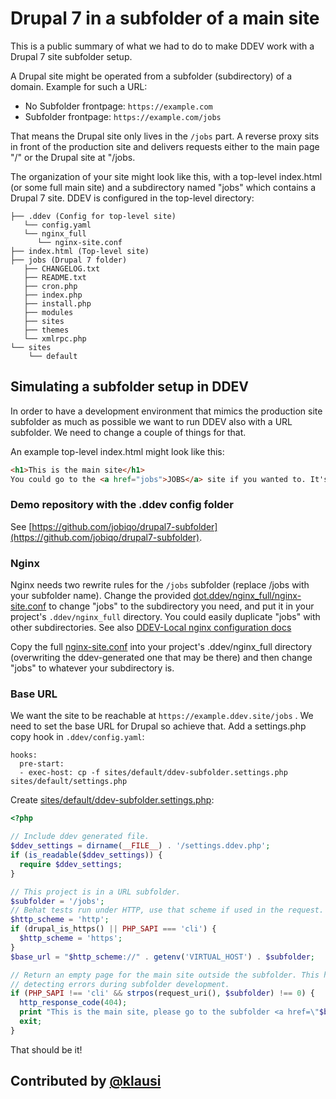 # Drupal 7 in a subfolder of a main site

This is a public summary of what we had to do to make DDEV work with a Drupal 7 site subfolder setup.

A Drupal site might be operated from a subfolder (subdirectory) of a domain. Example for such a URL:

* No Subfolder frontpage: `https://example.com`
* Subfolder frontpage: `https://example.com/jobs`

That means the Drupal site only lives in the `/jobs` part. A reverse proxy sits in front of the production site and delivers requests either to the main page "/" or the Drupal site at "/jobs.

The organization of your site might look like this, with a top-level index.html (or some full main site) and a subdirectory named "jobs" which contains a Drupal 7 site. DDEV is configured in the top-level directory:

```text
├── .ddev (Config for top-level site)
   └── config.yaml
   └── nginx_full
      └── nginx-site.conf
├── index.html (Top-level site)
├── jobs (Drupal 7 folder)
   ├── CHANGELOG.txt
   ├── README.txt
   ├── cron.php
   ├── index.php
   ├── install.php
   ├── modules
   ├── sites
   ├── themes
   └── xmlrpc.php
└── sites
    └── default
```

## Simulating a subfolder setup in DDEV

In order to have a development environment that mimics the production site subfolder as much as possible we want to run DDEV also with a URL subfolder. We need to change a couple of things for that.

An example top-level index.html might look like this:

```html
<h1>This is the main site</h1>
You could go to the <a href="jobs">JOBS</a> site if you wanted to. It's in a subdirectory.
```

### Demo repository with the .ddev config folder

See [https://github.com/jobiqo/drupal7-subfolder](https://github.com/jobiqo/drupal7-subfolder).

### Nginx

Nginx needs two rewrite rules for the `/jobs` subfolder (replace /jobs with your subfolder name). Change the provided [dot.ddev/nginx_full/nginx-site.conf](dot.ddev/nginx_full/nginx-site.conf)  to change "jobs" to the subdirectory you need, and put it in your project's `.ddev/nginx_full` directory. You could easily duplicate "jobs" with other subdirectories. See also [DDEV-Local nginx configuration docs](https://ddev.readthedocs.io/en/stable/users/extend/customization-extendibility/#providing-custom-nginx-configuration)

Copy the full [nginx-site.conf](dot.ddev/nginx_full/nginx-site.conf) into your project's .ddev/nginx_full directory (overwriting the ddev-generated one that may be there) and then change "jobs" to whatever your subdirectory is.

### Base URL

We want the site to be reachable at `https://example.ddev.site/jobs` . We need to set the base URL for Drupal so achieve that. Add a settings.php copy hook in `.ddev/config.yaml`:

```
hooks:
  pre-start:
  - exec-host: cp -f sites/default/ddev-subfolder.settings.php sites/default/settings.php
```

Create [sites/default/ddev-subfolder.settings.php](sites/default/ddev-subfolder.settings.php):

```php
<?php

// Include ddev generated file.
$ddev_settings = dirname(__FILE__) . '/settings.ddev.php';
if (is_readable($ddev_settings)) {
  require $ddev_settings;
}

// This project is in a URL subfolder.
$subfolder = '/jobs';
// Behat tests run under HTTP, use that scheme if used in the request.
$http_scheme = 'http';
if (drupal_is_https() || PHP_SAPI === 'cli') {
  $http_scheme = 'https';
}
$base_url = "$http_scheme://" . getenv('VIRTUAL_HOST') . $subfolder;

// Return an empty page for the main site outside the subfolder. This helps
// detecting errors during subfolder development.
if (PHP_SAPI !== 'cli' && strpos(request_uri(), $subfolder) !== 0) {
  http_response_code(404);
  print "This is the main site, please go to the subfolder <a href=\"$base_url\">$base_url</a>";
  exit;
}
```

That should be it!

## Contributed by [@klausi](https://github.com/klausi)
